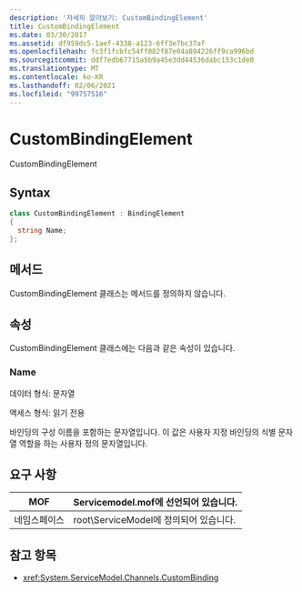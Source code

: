 ```yaml
---
description: '자세히 알아보기: CustomBindingElement'
title: CustomBindingElement
ms.date: 03/30/2017
ms.assetid: df959dc5-1aef-4338-a123-6ff3e7bc37af
ms.openlocfilehash: fc3f1fcbfc54ff082f87e04a894226ff9ca996bd
ms.sourcegitcommit: ddf7edb67715a5b9a45e3dd44536dabc153c1de0
ms.translationtype: MT
ms.contentlocale: ko-KR
ms.lasthandoff: 02/06/2021
ms.locfileid: "99757516"
---
```

# <a name="custombindingelement"></a>CustomBindingElement

CustomBindingElement  
  
## <a name="syntax"></a>Syntax  
  
```csharp
class CustomBindingElement : BindingElement  
{  
  string Name;  
};  
```  
  
## <a name="methods"></a>메서드  

 CustomBindingElement 클래스는 메서드를 정의하지 않습니다.  
  
## <a name="properties"></a>속성  

 CustomBindingElement 클래스에는 다음과 같은 속성이 있습니다.  
  
### <a name="name"></a>Name  

 데이터 형식: 문자열  
  
 액세스 형식: 읽기 전용  
  
 바인딩의 구성 이름을 포함하는 문자열입니다. 이 값은 사용자 지정 바인딩의 식별 문자열 역할을 하는 사용자 정의 문자열입니다.  
  
## <a name="requirements"></a>요구 사항  
  
|MOF|Servicemodel.mof에 선언되어 있습니다.|  
|---------|-----------------------------------|  
|네임스페이스|root\ServiceModel에 정의되어 있습니다.|  
  
## <a name="see-also"></a>참고 항목

- <xref:System.ServiceModel.Channels.CustomBinding>
